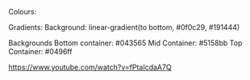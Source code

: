 Colours:

Gradients:
Background: linear-gradient(to bottom, #0f0c29, #191444)


Backgrounds
Bottom container: #043565 
Mid Container: #5158bb
Top Container: #0496ff

https://www.youtube.com/watch?v=fPtaIcdaA7Q